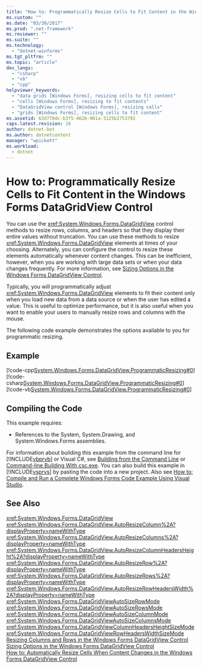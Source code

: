 ```yaml
---
title: "How to: Programmatically Resize Cells to Fit Content in the Windows Forms DataGridView Control"
ms.custom: ""
ms.date: "03/30/2017"
ms.prod: ".net-framework"
ms.reviewer: ""
ms.suite: ""
ms.technology: 
  - "dotnet-winforms"
ms.tgt_pltfrm: ""
ms.topic: "article"
dev_langs: 
  - "csharp"
  - "vb"
  - "cpp"
helpviewer_keywords: 
  - "data grids [Windows Forms], resizing cells to fit content"
  - "cells [Windows Forms], resizing to fit contents"
  - "DataGridView control [Windows Forms], resizing cells"
  - "grids [Windows Forms], resizing cells to fit content"
ms.assetid: 63d770dc-b3f5-462b-901a-3125b2753792
caps.latest.revision: 16
author: dotnet-bot
ms.author: dotnetcontent
manager: "wpickett"
ms.workload: 
  - dotnet
---
```

# How to: Programmatically Resize Cells to Fit Content in the Windows Forms DataGridView Control
You can use the <xref:System.Windows.Forms.DataGridView> control methods to resize rows, columns, and headers so that they display their entire values without truncation. You can use these methods to resize <xref:System.Windows.Forms.DataGridView> elements at times of your choosing. Alternately, you can configure the control to resize these elements automatically whenever content changes. This can be inefficient, however, when you are working with large data sets or when your data changes frequently. For more information, see [Sizing Options in the Windows Forms DataGridView Control](../../../../docs/framework/winforms/controls/sizing-options-in-the-windows-forms-datagridview-control.md).  
  
 Typically, you will programmatically adjust <xref:System.Windows.Forms.DataGridView> elements to fit their content only when you load new data from a data source or when the user has edited a value. This is useful to optimize performance, but it is also useful when you want to enable your users to manually resize rows and columns with the mouse.  
  
 The following code example demonstrates the options available to you for programmatic resizing.  
  
## Example  
 [!code-cpp[System.Windows.Forms.DataGridView.ProgrammaticResizing#0](../../../../samples/snippets/cpp/VS_Snippets_Winforms/System.Windows.Forms.DataGridView.ProgrammaticResizing/CPP/programmaticsizing.cpp#0)]
 [!code-csharp[System.Windows.Forms.DataGridView.ProgrammaticResizing#0](../../../../samples/snippets/csharp/VS_Snippets_Winforms/System.Windows.Forms.DataGridView.ProgrammaticResizing/CS/programmaticsizing.cs#0)]
 [!code-vb[System.Windows.Forms.DataGridView.ProgrammaticResizing#0](../../../../samples/snippets/visualbasic/VS_Snippets_Winforms/System.Windows.Forms.DataGridView.ProgrammaticResizing/VB/programmaticsizing.vb#0)]  
  
## Compiling the Code  
 This example requires:  
  
-   References to the System, System.Drawing, and System.Windows.Forms assemblies.  
  
 For information about building this example from the command line for [!INCLUDE[vbprvb](../../../../includes/vbprvb-md.md)] or Visual C#, see [Building from the Command Line](~/docs/visual-basic/reference/command-line-compiler/building-from-the-command-line.md) or [Command-line Building With csc.exe](~/docs/csharp/language-reference/compiler-options/command-line-building-with-csc-exe.md). You can also build this example in [!INCLUDE[vsprvs](../../../../includes/vsprvs-md.md)] by pasting the code into a new project.  Also see [How to: Compile and Run a Complete Windows Forms Code Example Using Visual Studio](http://msdn.microsoft.com/library/Bb129228\(v=vs.110\)).  
  
## See Also  
 <xref:System.Windows.Forms.DataGridView>  
 <xref:System.Windows.Forms.DataGridView.AutoResizeColumn%2A?displayProperty=nameWithType>  
 <xref:System.Windows.Forms.DataGridView.AutoResizeColumns%2A?displayProperty=nameWithType>  
 <xref:System.Windows.Forms.DataGridView.AutoResizeColumnHeadersHeight%2A?displayProperty=nameWithType>  
 <xref:System.Windows.Forms.DataGridView.AutoResizeRow%2A?displayProperty=nameWithType>  
 <xref:System.Windows.Forms.DataGridView.AutoResizeRows%2A?displayProperty=nameWithType>  
 <xref:System.Windows.Forms.DataGridView.AutoResizeRowHeadersWidth%2A?displayProperty=nameWithType>  
 <xref:System.Windows.Forms.DataGridViewAutoSizeRowMode>  
 <xref:System.Windows.Forms.DataGridViewAutoSizeRowsMode>  
 <xref:System.Windows.Forms.DataGridViewAutoSizeColumnMode>  
 <xref:System.Windows.Forms.DataGridViewAutoSizeColumnsMode>  
 <xref:System.Windows.Forms.DataGridViewColumnHeadersHeightSizeMode>  
 <xref:System.Windows.Forms.DataGridViewRowHeadersWidthSizeMode>  
 [Resizing Columns and Rows in the Windows Forms DataGridView Control](../../../../docs/framework/winforms/controls/resizing-columns-and-rows-in-the-windows-forms-datagridview-control.md)  
 [Sizing Options in the Windows Forms DataGridView Control](../../../../docs/framework/winforms/controls/sizing-options-in-the-windows-forms-datagridview-control.md)  
 [How to: Automatically Resize Cells When Content Changes in the Windows Forms DataGridView Control](../../../../docs/framework/winforms/controls/automatically-resize-cells-when-content-changes-in-the-datagrid.md)
